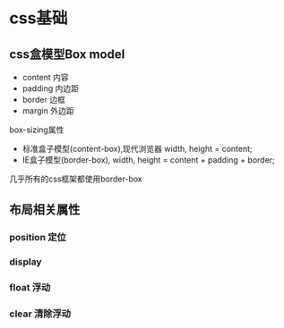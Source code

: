 # css基础

## css盒模型Box model

* content 内容
* padding 内边距
* border 边框
* margin 外边距

box-sizing属性

* 标准盒子模型(content-box),现代浏览器 width, height = content;
* IE盒子模型(border-box), width, height = content + padding + border;

几乎所有的css框架都使用border-box

## 布局相关属性

### position 定位

### display 

### float 浮动

### clear 清除浮动